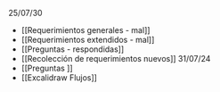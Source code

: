 25/07/30
+ [[Requerimientos generales - mal]]
+ [[Requerimientos extendidos - mal]]
+ [[Preguntas - respondidas]]
+ [[Recolección de requerimientos nuevos]]
31/07/24
+ [[Preguntas ]]
+ [[Excalidraw Flujos]]